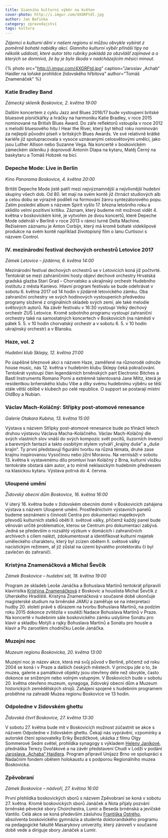 ```yaml
---
title: Gianniho kulturní výběr na květen
cover-photo: http://i.imgur.com/4XGRFtdl.jpg
author: Jan Bařinka
category: zpravodajství
tags: kultura
---
```


*Zájemci o kulturní dění v našem regionu si můžou obvykle vybírat z poměrně bohaté nabídky akcí. Gianniho kulturní výběr přináší tipy na několik událostí, které autor této rubriky pokládá za obzvlášť zajímavé a o kterých se domnívá, že by je bylo škoda v nadcházejícím měsíci minout.*

{% photo src="http://i.imgur.com/4XGRFtd.jpg" caption="Jaroslav „Achab“ Haidler na loňské prohlídce židovského hřbitova" author="Tomáš Znamenáček" %}

###  Katie Bradley Band

*Zámecký skleník Boskovice, 2. května 19:00*

Dalším koncertem z cyklu Jazz and Blues 2016/17 bude vystoupení britské bluesové písničkářky a hráčky na harmoniku Katie Bradley, v roce 2015 nominované na British Blues Award. Do záře reflektorů vstoupila v roce 2012 s melodií bluesového hitu I Hear the River, který byl téhož roku nominován za nejlepší původní píseň v britských Blues Awards. Ve své relativně krátké kariéře již spolupracovala s vysoce uznávanými celosvětovými umělci, jako jsou Luther Allison nebo Suzanne Vega. Na koncertě v boskovickém zámeckém skleníku ji doprovodí Antonín Dlapa na kytaru, Matěj Černý na baskytaru a Tomáš Hobzek na bicí.

### Depeche Mode: Live in Berlin

*Kino Panorama Boskovice, 4. května 20:00*

Britští Depeche Mode jistě patří mezi nejvýznamnější a nejvlivnější hudební skupiny všech dob. Od 80. let mají na svém kontě již čtrnáct studiových alb a celou dobu se výrazně podíleli na formování žánru syntezátorového popu. Zatím poslední album s názvem Spirit vyšlo 17. března letošního roku a sklidilo velmi pozitivní kritiku. Záznam, který budeme mít možnost vidět 4. května v boskovickém kině, je vytvořen ze dvou koncertů, které Depeche Mode odehráli v Berlíně v roce 2013 v rámci turné Delta Machine. Režisérem záznamu je Anton Corbijn, který má kromě bohaté videklipové produkce na svém kontě například životopisný film o Ianu Curtisovi s názvem Control.

### IV. mezinárodní festival dechových orchestrů Letovice 2017

*Zámek Letovice – jízdárna, 6. května 14:00*

Mezinárodní festival dechových orchestrů se v Letovicích koná již počtvrté. Tentokrát se mezi zahraničními hosty objeví dechové orchestry Hrvatská gradská glazba Stari Grad – Chorvatsko a ukrajinský orchestr Hudebního institutu z města Kanievo. Hlavní program festivalu se bude odehrávat v sobotu 6. května 2017 od 14 hodin v jízdárně letovického zámku. Oba zahraniční orchestry ve svých hodinových vystoupeních předvedou programy složené z originálních skladeb svých zemí, ale také melodie světových autorů. Na závěr festivalu v 16:30 vystoupí Velký dechový orchestr ZUŠ Letovice. Kromě sobotního programu vystoupí zahraniční orchestry také na samostatných koncertech v Boskovicích (na náměstí v pátek 5. 5. v 10 hodin chorvatský orchestr a v sobotu 6. 5. v 10 hodin ukrajinský orchestr) a v Blansku.

### Haze, vol. 2

*Hudební klub Sklepy, 12. května 21:00*

Po úspěšné březnové akci s názvem Haze, zaměřené na různorodé odnože house music, nás 12. května v hudebním klubu Sklepy čeká pokračování. Tentokrát vystoupí člen legendárních brněnských part Electronic Bitches a Bastl Instruments Romano Porni a extrémně talentovaná Jane Miltz, která je residentkou brňenského klubu Vibe a díky svému hudebnímu výběru se těší stále větší oblibě v klubech po celé republice. O support se postarají místní OldBoy a Nubian.

### Václav Mach-Koláčný: Střípky post-atomové renesance

*Galerie Otakara Kubína, 13. května 15:00*

Výstava s názvem Střípky post-atomové renesance bude po třinácti letech druhou výstavou Václava Macha-Koláčného. Václav Mach-Koláčný dle svých vlastních slov vnáší do svých kompozic svět pocitů, iluzorních invencí a barevných fantazií a takto osobitým stylem vytváří „krajiny duše“ a „duše krajin“. Ty první představují figurální tvorbu na různá témata, druhé zase krajinu inspirovanou Vysočinou nebo jižní Moravou. Na vernisáži v sobotu 13. května k vystavenému dílu promluví Ivan Koláčný z Brna, kulturní vložku tentokráte obstará sám autor, a to mírně neklasickým hudebním přednesem na klasickou kytaru. Výstava potrvá do 4. června.

### Uloupené umění

*Židovský obecní dům Boskovice, 16. května 16:00*

V úterý 16. května bude v židovském obecním domě v Boskovicích zahájena výstava s názvem Uloupené umění. Prostřednictvím výstavních panelů budeme seznámeni s činností Centra pro dokumentaci majetkových převodů kulturních statků obětí II. světové války, přičemž každý panel bude věnován určité problematice, kterou se Centrum pro dokumentaci zabývá. Jedná se především o rozsáhlý výzkum v domácích i zahraničních archivech s cílem nalézt, zdokumentovat a identifikovat kulturní majetek uměleckého charakteru, který byl zcizen obětem II. světové války nacistickým režimem, ať již zůstal na území bývalého protektorátu či byl zavlečen do zahraničí.

### Kristýna Znamenáčková a Michal Ševčík

*Zámek Boskovice – hudební sál, 18. května 19:00*

Program ze skladeb Leoše Janáčka a Bohuslava Martinů tentokrát připravili klavíristka [Kristýna Znamenáčková](http://www.ohlasy.info/clanky/2015/12/rozhovor-znamenackova.html) z Boskovic a houslista Michal Ševčík z Uherského Hradiště. Kristýna Znamenáčková v současné době ukončuje magisterské studium na brněnské JAMU a zaměřuje se na interpretaci hudby 20. století právě s důrazem na tvorbu Bohuslava Martinů, na podzim roku 2015 dokonce zvítězila v soutěži Nadace Bohuslava Martinů v Praze. Na koncertě v hudebním sále boskovického zámku uslyšíme Sonátu pro klavír a skladbu Motýli a rajky Bohuslava Martinů a Sonátu pro housle a klavír a Po zarostlém chodníčku Leoše Janáčka.

### Muzejní noc

*Muzeum regionu Boskovicka, 20. května 13:00*

Muzejní noc je název akce, která má svůj původ v Berlíně, přičemž od roku 2004 se koná i v Praze a dalších českých městech. V principu jde o to, že muzea, galerie a památkové objekty jsou otevřeny déle než obvykle, často dokonce se sníženým nebo volným vstupným. V Boskovicích bude v sobotu 20. května otevřeno muzeum, synagoga, židovský obecní dům a Muzeum historických zemědělských strojů. Zahájení spojené s hudebním programem proběhne na zahradě Muzea regionu Boskovice ve 13 hodin.

### Odpoledne v židovském ghettu

*Židovská čtvrť Boskovice, 27. května 13:30*

V sobotu 27. května bude mít v Boskovicích možnost zúčastnit se akce s názvem Odpoledne v židovském ghettu. Čekají nás vyprávění, vzpomínky a autorské čtení spisovatelky Eriky Bezdíčkové, ukázka z filmu Olgy Sommerové Sedm světel, prohlídka synagogy s výkladem [Heleny Janíkové](http://archiv.ohlasy.info/#autor=Helena%20Jan%C3%ADková), přednáška Terezy Dvořákové a na závěr představení Chudí v Lodži v podání [Jaroslava „Achaba“ Haidlera](http://www.ohlasy.info/clanky/2016/05/rozhovor-achab.html). Program připravil Unijazz Brno ve spolupráci s Nadačním fondem obětem holokaustu a s podporou Regionálního muzea Boskovicka.

### Zpěvobraní

*Zámek Boskovice – nádvoří, 27. května 16:00*

První přehlídka boskovických sborů s názvem Zpěvobraní se koná v sobotu 27. května. Kromě boskovických sborů Janáček a Nota přijaly pozvání brněnské pěvecké sbory Choirchestra, Lumír a Beseda brněnská a jevíčské Vantilo. Celá akce se koná především zásluhou [Františka Ostrého](http://www.ohlasy.info/clanky/2016/02/rozhovor-nerud-ostry.html), absolventa boskovického gymnázia a studenta doktorandského programu na pedagogické fakultě Masarykovy univerzity, který zároveň v současné době vede a diriguje sbory Janáček a Lumír.
